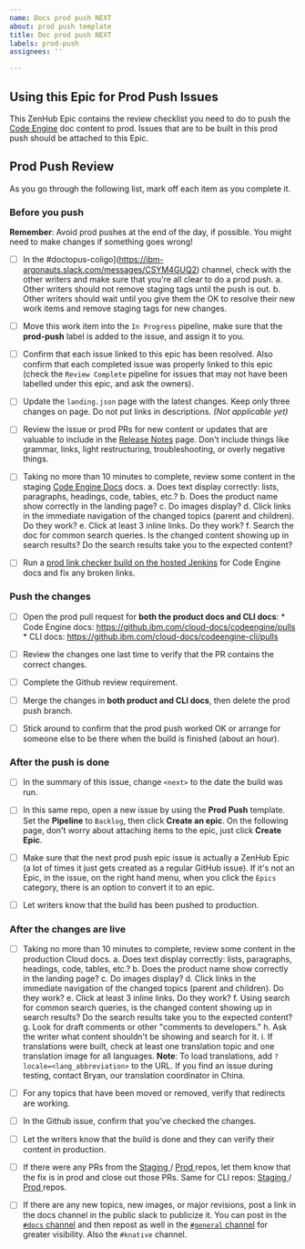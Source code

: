 ```yaml
---
name: Docs prod push NEXT
about: prod push template
title: Doc prod push NEXT
labels: prod-push
assignees: ''

---
```




## Using this Epic for Prod Push Issues

This ZenHub Epic contains the review checklist you need to do to push the [Code Engine](https://cloud.ibm.com/docs/codeengine) doc content to prod. Issues that are to be built in this prod push should be attached to this Epic.

## Prod Push Review
As you go through the following list, mark off each item as you complete it.

### Before you push

**Remember**: Avoid prod pushes at the end of the day, if possible. You might need to make changes if something goes wrong!

- [ ] In the #doctopus-coligo](https://ibm-argonauts.slack.com/messages/CSYM4GUQ2) channel, check with the other writers and make sure that you're all clear to do a prod push.
a. Other writers should not remove staging tags until the push is out.
b. Other writers should wait until you give them the OK to resolve their new work items and remove staging tags for new changes.

- [ ] Move this work item into the `In Progress` pipeline, make sure that the **prod-push** label is added to the issue, and assign it to you.

- [ ] Confirm that each issue linked to this epic has been resolved. Also confirm that each completed issue was properly linked to this epic (check the `Review Complete` pipeline for issues that may not have been labelled under this epic, and ask the owners).

- [ ] Update the `landing.json` page with the latest changes. Keep only three changes on page. Do not put links in descriptions. _(Not applicable yet)_

- [ ] Review the issue or prod PRs for new content or updates that are valuable to include in the [Release Notes](https://github.ibm.com/coligo/docs/blob/master/release-notes.md) page. Don't include things like grammar, links, light restructuring, troubleshooting, or overly negative things.

- [ ] Taking no more than 10 minutes to complete, review some content in the staging [Code Engine Docs](https://test.cloud.ibm.com/docs/codeengine?topic=codeengine-getting-started) docs.
a. Does text display correctly: lists, paragraphs, headings, code, tables, etc.?
b. Does the product name show correctly in the landing page?
c. Do images display?
d. Click links in the immediate navigation of the changed topics (parent and children). Do they work?
e. Click at least 3 inline links. Do they work?
f. Search the doc for common search queries. Is the changed content showing up in search results? Do the search results take you to the expected content?

- [ ] Run a [prod link checker build on the hosted Jenkins](https://wcp-doctopus-docs-jenkins.swg-devops.com/job/link-checker-v2/) for Code Engine docs and fix any broken links.

### Push the changes

- [ ] Open the prod pull request for **both the product docs and CLI docs**:
      * Code Engine docs: https://github.ibm.com/cloud-docs/codeengine/pulls
      * CLI docs: https://github.ibm.com/cloud-docs/codeengine-cli/pulls

- [ ] Review the changes one last time to verify that the PR contains the correct changes.

- [ ] Complete the Github review requirement.

- [ ] Merge the changes in **both product and CLI docs**, then delete the prod push branch.

- [ ] Stick around to confirm that the prod push worked OK or arrange for someone else to be there when the build is finished (about an hour).

### After the push is done

- [ ] In the summary of this issue, change `<next>` to the date the build was run.

- [ ] In this same repo, open a new issue by using the **Prod Push** template. Set the **Pipeline** to `Backlog`, then click **Create an epic**. On the following page, don't worry about attaching items to the epic, just click **Create Epic**.

- [ ] Make sure that the next prod push epic issue is actually a ZenHub Epic (a lot of times it just gets created as a regular GitHub issue). If it's not an Epic, in the issue, on the right hand menu, when you click the `Epics` category, there is an option to convert it to an epic.

- [ ] Let writers know that the build has been pushed to production.  

### After the changes are live

- [ ] Taking no more than 10 minutes to complete, review some content in the production Cloud docs.
a. Does text display correctly: lists, paragraphs, headings, code, tables, etc.?
b. Does the product name show correctly in the landing page?
c. Do images display?
d. Click links in the immediate navigation of the changed topics (parent and children). Do they work?
e. Click at least 3 inline links. Do they work?
f. Using search for common search queries, is the changed content showing up in search results? Do the search results take you to the expected content?
g. Look for draft comments or other "comments to developers."
h. Ask the writer what content shouldn't be showing and search for it.
i. If translations were built, check at least one translation topic and one translation image for all languages. **Note**: To load translations, add `?locale=<lang_abbreviation>` to the URL. If you find an issue during testing, contact Bryan, our translation coordinator in China.

- [ ] For any topics that have been moved or removed, verify that redirects are working.

- [ ] In the Github issue, confirm that you've checked the changes.

- [ ] Let the writers know that the build is done and they can verify their content in production.

- [ ] If there were any PRs from the [Staging ](https://github.ibm.com/cloud-docs/codeengine/pulls)/ [Prod ](https://github.com/ibm-cloud-docs/codeengine/pulls)repos, let them know that the fix is in prod and close out those PRs. Same for CLI repos: [Staging ](https://github.ibm.com/cloud-docs/codeengine-cli/pulls)/ [Prod ](https://github.com/ibm-cloud-docs/codeengine-cli/pulls)repos.

- [ ] If there are any new topics, new images, or major revisions, post a link in the docs channel in the public slack to publicize it.  You can post in the [`#docs` channel](https://ibm-cloud-success.slack.com/messages/C4G8V9GS1) and then repost as well in the [`#general` channel](https://ibm-cloud-success.slack.com/messages/C4G68BU7P) for greater visibility. Also the `#knative` channel.
